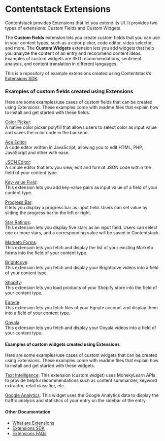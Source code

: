 # Contentstack Extensions 

Contentstack provides Extensions that let you extend its UI. It provides two types of extensions: Custom Fields and Custom Widgets.

The **Custom Fields** extension lets you create custom fields that you can use in your content types, such as a color picker, code editor, video selector, and more. The **Custom Widgets** extension lets you add widgets that help you analyze the content of an entry and recommend content ideas. Examples of custom widgets are SEO recommendations, sentiment analysis, and content translation in different languages.

This is a repository of example extensions created using Contentstack’s [Extensions SDK](https://github.com/contentstack/ui-extensions-sdk).

### Examples of custom fields created using Extensions
Here are some examples/use cases of custom fields that can be created using Extensions. These examples come with readme files that explain how to install and get started with these fields.   

[Color Picker](./color-picker):  
A native color picker polyfill that allows users to select color as input value and saves the color code in the backend.


[Ace Editor](./ace-editor):  
A code editor written in JavaScript, allowing you to edit HTML, PHP, JavaScript and other with ease.

[JSON Editor](./json-editor):  
A simple editor that lets you view, edit and format JSON code within the field of your content type

[Key-value Field](./key-value-field):  
This extension lets you add key-value pairs as input value of a field of your content type.   

[Progress Bar](./progress-bar):  
It lets you display a progress bar as input field. Users can set value by sliding the progress bar to the left or right.

[Star Ratings](./ratings):   
This extension lets you display five stars as an input field. Users can select one or more stars, and a corresponding value will be saved in Contentstack.  

[Marketo Forms](./marketo-forms):  
This extension lets you fetch and display the list of your existing Marketo forms into the field of your content type.

[Brightcove](./brightcove):  
This extension lets you fetch and display your Brightcove videos into a field of your content type.

[Shopify](./shopify):  
This extension lets you load products of your Shopify store into the field of your content type.

[Egnyte](./Egnyte):  
This extension lets you fetch files of your Egnyte account and display them into a field of your content type.

[Ooyala](./ooyala):  
This extension lets you fetch and display your Ooyala videos into a field of your content type.

####  Examples of custom widgets created using Extensions
Here are some examples/use cases of custom widgets that can be created using Extensions. These examples come with readme files that explain how to install and get started with these widgets.

[Text Intelligence](./text-intelligence): 
This extension (custom widget) uses MonekyLearn APIs to provide helpful recommendations such as content summarizer, keyword extractor, retail classifier, etc.

[Google Analytics](./google-analytics): 
This widget uses the Google Analytics data to display the traffic analysis and statistics of your entry on the sidebar of the entry.

#### Other Documentation
- [What are Extensions](https://www.contentstack.com/docs/guide/extensions)
- [Extensions SDK](https://github.com/contentstack/ui-extensions-sdk)
-  [Extensions FAQs](https://www.contentstack.com/docs/faqs#extensions)